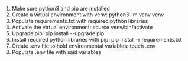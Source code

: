 1. Make sure python3 and pip are installed
2. Create a virtual environment with venv: python3 -m venv venv
3. Populate requirements.txt with required python libraries
4. Activate the virtual environment: source venv/bin/activate
5. Upgrade pip: pip install --upgrade pip
6. Install required python libraries with pip: pip install -r requirements.txt
7. Create .env file to hold environmental variables: touch .env
8. Populate .env file with said variables
